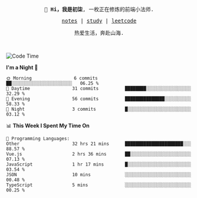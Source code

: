 <p align="center">
  <samp>
    <span><strong>👋 Hi，我是初柒</strong>,</span>
    <span>一枚正在修炼的前端小法师.</span>
  </samp>
</p>

<p align="center">
  <samp>
    <a href="https://www.wolai.com/dec-seven/wyPFvMTwAcD9muc6RMfThB">notes</a> |
    <a href="https://github.com/dec-seven/fe-study">study</a> |
    <a href="https://leetcode.cn/u/dec-seven/">leetcode</a>
  </samp>
</p>
<p align="center">
  <samp>
    <span>热爱生活，奔赴山海.</span>
  </samp>
</p>
<br>

<!--START_SECTION:waka-->
![Code Time](http://img.shields.io/badge/Code%20Time-921%20hrs%2013%20mins-blue)

**I'm a Night 🦉** 

```text
🌞 Morning                6 commits           ██░░░░░░░░░░░░░░░░░░░░░░░   06.25 % 
🌆 Daytime                31 commits          ████████░░░░░░░░░░░░░░░░░   32.29 % 
🌃 Evening                56 commits          ███████████████░░░░░░░░░░   58.33 % 
🌙 Night                  3 commits           █░░░░░░░░░░░░░░░░░░░░░░░░   03.12 % 
```


📊 **This Week I Spent My Time On** 

```text
💬 Programming Languages: 
Other                    32 hrs 21 mins      ██████████████████████░░░   88.57 % 
Vue.js                   2 hrs 36 mins       ██░░░░░░░░░░░░░░░░░░░░░░░   07.13 % 
JavaScript               1 hr 17 mins        █░░░░░░░░░░░░░░░░░░░░░░░░   03.54 % 
JSON                     10 mins             ░░░░░░░░░░░░░░░░░░░░░░░░░   00.48 % 
TypeScript               5 mins              ░░░░░░░░░░░░░░░░░░░░░░░░░   00.25 % 
```


<!--END_SECTION:waka-->

